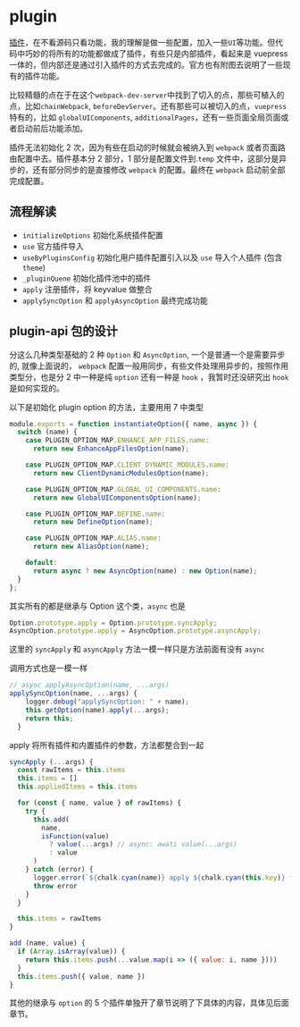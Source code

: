 # plugin

[插件](https://v1.vuepress.vuejs.org/zh/plugin/)，在不看源码只看功能，我的理解是做一些配置，加入一些`UI`等功能。但代码中巧妙的将所有的功能都做成了插件，有些只是内部插件，看起来是 vuepress 一体的，但内部还是通过引入插件的方式去完成的。官方也有附图去说明了一些现有的插件功能。

比较精髓的点在于在这个`webpack-dev-server`中找到了切入的点，那些可植入的点，比如`chainWebpack`, `beforeDevServer`。还有那些可以被切入的点，`vuepress` 特有的，比如 `globalUIComponents`, `additionalPages`，还有一些页面全局页面或者启动前后功能添加。

插件无法初始化 2 次，因为有些在启动的时候就会被纳入到 `webpack` 或者页面路由配置中去。插件基本分 2 部分，1 部分是配置文件到.`temp` 文件中，这部分是异步的，还有部分同步的是直接修改 `webpack` 的配置。最终在 `webpack` 启动前全部完成配置。

## 流程解读

- `initializeOptions` 初始化系统插件配置
- `use` 官方插件导入
- `useByPluginsConfig` 初始化用户插件配置引入以及 `use` 导入个人插件 (包含 `theme`)
- `_pluginQuene` 初始化插件池中的插件
- `apply` 注册插件，将 keyvalue 做整合
- `applySyncOption` 和 `applyAsyncOption` 最终完成功能

## plugin-api 包的设计

<!-- TODO:看下hook如何实现的 -->

分这么几种类型基础的 2 种 `Option` 和 `AsyncOption`, 一个是普通一个是需要异步的, 就像上面说的， `webpack` 配置一般用同步，有些文件处理用异步的，按照作用类型分，也是分 2 中一种是纯 `option` 还有一种是 `hook` ，我暂时还没研究出 `hook` 是如何实现的。

以下是初始化 plugin option 的方法，主要用用 7 中类型

```js
module.exports = function instantiateOption({ name, async }) {
  switch (name) {
    case PLUGIN_OPTION_MAP.ENHANCE_APP_FILES.name:
      return new EnhanceAppFilesOption(name);

    case PLUGIN_OPTION_MAP.CLIENT_DYNAMIC_MODULES.name:
      return new ClientDynamicModulesOption(name);

    case PLUGIN_OPTION_MAP.GLOBAL_UI_COMPONENTS.name:
      return new GlobalUIComponentsOption(name);

    case PLUGIN_OPTION_MAP.DEFINE.name:
      return new DefineOption(name);

    case PLUGIN_OPTION_MAP.ALIAS.name:
      return new AliasOption(name);

    default:
      return async ? new AsyncOption(name) : new Option(name);
  }
};
```

其实所有的都是继承与 Option 这个类，`async` 也是

```js
Option.prototype.apply = Option.prototype.syncApply;
AsyncOption.prototype.apply = AsyncOption.prototype.asyncApply;
```

这里的 `syncApply` 和 `asyncApply` 方法一模一样只是方法前面有没有 `async`

调用方式也是一模一样

```js
// async applyAsyncOption(name, ...args)
applySyncOption(name, ...args) {
    logger.debug("applySyncOption: " + name);
    this.getOption(name).apply(...args);
    return this;
  }
```

apply 将所有插件和内置插件的参数，方法都整合到一起

```js
syncApply (...args) {
  const rawItems = this.items
  this.items = []
  this.appliedItems = this.items

  for (const { name, value } of rawItems) {
    try {
      this.add(
        name,
        isFunction(value)
          ? value(...args) // async: awati value(...args)
          : value
      )
    } catch (error) {
      logger.error(`${chalk.cyan(name)} apply ${chalk.cyan(this.key)} failed.`)
      throw error
    }
  }

  this.items = rawItems
}

add (name, value) {
  if (Array.isArray(value)) {
    return this.items.push(...value.map(i => ({ value: i, name })))
  }
  this.items.push({ value, name })
}
```

其他的继承与 `option` 的 5 个插件单独开了章节说明了下具体的内容，具体见后面章节。
